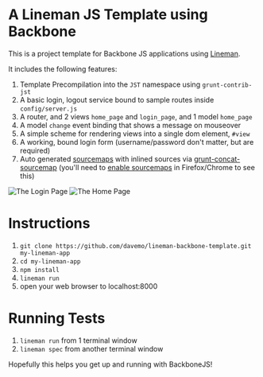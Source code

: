 # A Lineman JS Template using Backbone

This is a project template for Backbone JS applications using [Lineman](http://www.linemanjs.com).

It includes the following features:

1. Template Precompilation into the `JST` namespace using `grunt-contrib-jst`
2. A basic login, logout service bound to sample routes inside `config/server.js`
3. A router, and 2 views `home_page` and `login_page`, and 1 model `home_page`
4. A model `change` event binding that shows a message on mouseover
5. A simple scheme for rendering views into a single dom element, `#view`
6. A working, bound login form (username/password don't matter, but are required)
7. Auto generated [sourcemaps](http://www.html5rocks.com/en/tutorials/developertools/sourcemaps/) with inlined sources via [grunt-concat-sourcemap](https://github.com/kozy4324/grunt-concat-sourcemap) (you'll need to [enable sourcemaps](http://cl.ly/image/1d0X2z2u1E3b) in Firefox/Chrome to see this)

![The Login Page](https://raw.github.com/davemo/lineman-backbone-template/master/doc/login.png)
![The Home Page](https://raw.github.com/davemo/lineman-backbone-template/master/doc/home.png)

# Instructions

1. `git clone https://github.com/davemo/lineman-backbone-template.git my-lineman-app`
2. `cd my-lineman-app`
3. `npm install`
4. `lineman run`
5. open your web browser to localhost:8000

# Running Tests

1. `lineman run` from 1 terminal window
2. `lineman spec` from another terminal window

Hopefully this helps you get up and running with BackboneJS!

